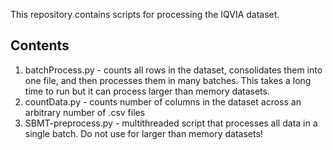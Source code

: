 This repository contains scripts for processing the IQVIA dataset. 

## Contents

1. batchProcess.py - counts all rows in the dataset, consolidates them into one file, and then processes them in many batches. This takes a long time to run but it can process larger than memory datasets. 
2. countData.py - counts number of columns in the dataset across an arbitrary number of .csv files
3. SBMT-preprocess.py - multithreaded script that processes all data in a single batch. Do not use for larger than memory datasets! 

